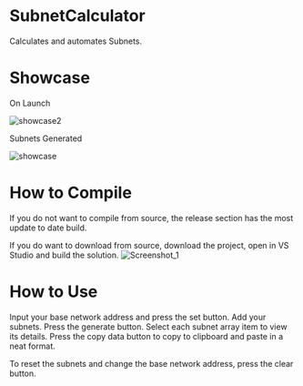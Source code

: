 # SubnetCalculator
 Calculates and automates Subnets.
 
 # Showcase
 On Launch
 
![showcase2](https://user-images.githubusercontent.com/51999050/188886515-eede45b8-8e68-414d-aa9e-540c774379c5.png)

Subnets Generated

![showcase](https://user-images.githubusercontent.com/51999050/188886562-0c555547-6714-4412-accd-0bfb4923ec68.png)

# How to Compile
If you do not want to compile from source, the release section has the most update to date build.

If you do want to download from source, download the project, open in VS Studio and build the solution.
![Screenshot_1](https://user-images.githubusercontent.com/51999050/188887034-5b7fb575-9bbd-455e-aa33-333b8cbf444d.png)


# How to Use
Input your base network address and press the set button.
Add your subnets.
Press the generate button.
Select each subnet array item to view its details.
Press the copy data button to copy to clipboard and paste in a neat format.

To reset the subnets and change the base network address, press the clear button.
